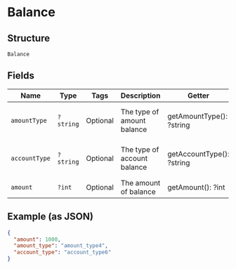 
# Balance

## Structure

`Balance`

## Fields

| Name | Type | Tags | Description | Getter | Setter |
|  --- | --- | --- | --- | --- | --- |
| `amountType` | `?string` | Optional | The type of amount balance | getAmountType(): ?string | setAmountType(?string amountType): void |
| `accountType` | `?string` | Optional | The type of account balance | getAccountType(): ?string | setAccountType(?string accountType): void |
| `amount` | `?int` | Optional | The amount of balance | getAmount(): ?int | setAmount(?int amount): void |

## Example (as JSON)

```json
{
  "amount": 1000,
  "amount_type": "amount_type4",
  "account_type": "account_type6"
}
```

